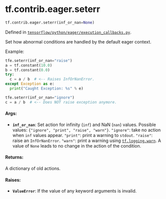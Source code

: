 <div itemscope itemtype="http://developers.google.com/ReferenceObject">
<meta itemprop="name" content="tf.contrib.eager.seterr" />
<meta itemprop="path" content="Stable" />
</div>

# tf.contrib.eager.seterr

``` python
tf.contrib.eager.seterr(inf_or_nan=None)
```



Defined in [`tensorflow/python/eager/execution_callbacks.py`](/code/stable/tensorflow/python/eager/execution_callbacks.py).

Set how abnormal conditions are handled by the default eager context.

Example:
```python
tfe.seterr(inf_or_nan="raise")
a = tf.constant(10.0)
b = tf.constant(0.0)
try:
  c = a / b  # <-- Raises InfOrNanError.
except Exception as e:
  print("Caught Exception: %s" % e)

tfe.seterr(inf_or_nan="ignore")
c = a / b  # <-- Does NOT raise exception anymore.
```

#### Args:

* <b>`inf_or_nan`</b>: Set action for infinity (`inf`) and NaN (`nan`) values.
    Possible values: `{"ignore", "print", "raise", "warn"}`.
    `"ignore"`: take no action when `inf` values appear.
    `"print"`: print a warning to `stdout`.
    `"raise"`: raise an `InfOrNanError`.
    `"warn"`: print a warning using <a href="../../../tf/logging/warn.md"><code>tf.logging.warn</code></a>.
    A value of `None` leads to no change in the action of the condition.


#### Returns:

A dictionary of old actions.


#### Raises:

* <b>`ValueError`</b>: If the value of any keyword arguments is invalid.